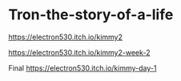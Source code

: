 # Tron-the-story-of-a-life

https://electron530.itch.io/kimmy2

https://electron530.itch.io/kimmy2-week-2


Final
https://electron530.itch.io/kimmy-day-1

